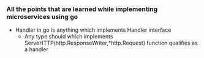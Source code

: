 ### All the points that are learned while implementing microservices using go

- Handler in go is anything which implements Handler interface
  - Any type should which implements ServeHTTP(http.ResponseWriter,*http.Request) function qualifies as a handler
